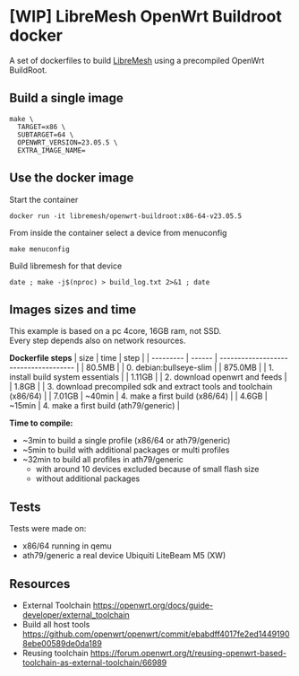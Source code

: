 # [WIP] LibreMesh OpenWrt Buildroot docker

A set of dockerfiles to build [LibreMesh](https://libremesh.org/) using a precompiled OpenWrt BuildRoot.

## Build a single image
```
make \
  TARGET=x86 \
  SUBTARGET=64 \
  OPENWRT_VERSION=23.05.5 \
  EXTRA_IMAGE_NAME=
```

## Use the docker image
Start the container
```
docker run -it libremesh/openwrt-buildroot:x86-64-v23.05.5
```
From inside the container select a device from menuconfig
```
make menuconfig
```
Build libremesh for that device
```
date ; make -j$(nproc) > build_log.txt 2>&1 ; date
```

## Images sizes and time
This example is based on a pc 4core, 16GB ram, not SSD.    
Every step depends also on network resources.

**Dockerfile steps**
| size      | time   | step                                  |
| --------- | ------ | ------------------------------------- |
| 80.5MB    |        | 0. debian:bullseye-slim               |
| 875.0MB   |        | 1. install build system essentials    |
| 1.11GB    |        | 2. download openwrt and feeds         |
| 1.8GB     |        | 3. download precompiled sdk and extract tools and toolchain (x86/64) |
| 7.01GB    | ~40min | 4. make a first build (x86/64)        |
| 4.6GB     | ~15min | 4. make a first build (ath79/generic) |

**Time to compile:**   
- ~3min to build a single profile (x86/64 or ath79/generic)
- ~5min to build with additional packages or multi profiles
- ~32min to build all profiles in ath79/generic
  - with around 10 devices excluded because of small flash size
  - without additional packages

## Tests
Tests were made on:
- x86/64 running in qemu
- ath79/generic a real device Ubiquiti LiteBeam M5 (XW)

## Resources

- External Toolchain https://openwrt.org/docs/guide-developer/external_toolchain
- Build all host tools
  https://github.com/openwrt/openwrt/commit/ebabdff4017fe2ed14491908ebe00589de0da189
- Reusing toolchain
  https://forum.openwrt.org/t/reusing-openwrt-based-toolchain-as-external-toolchain/66989
